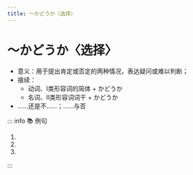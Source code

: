 ```yaml
---
title: ～かどうか〈选择〉
---
```


# ～かどうか〈选择〉

- 意义：用于提出肯定或否定的两种情况，表达疑问或难以判断；
- 接续：
  - 动词、I类形容词的简体 + かどうか
  - 名词、Ⅱ类形容词词干 + かどうか
- ……还是不……；……与否

::: info :books: 例句

1. <grammer-content sentence="[留学生/りゅうがくせい][会館/かいかん]の[集会室/しゅうかいしつ]が**[使える/つかえる]かどうか**[調べ/しらべ]ましょうか。" trans="是否可以使用留学生会馆的会议室。" />
2. <grammer-content sentence="[東京/とうきょう]の[冬/ふゆ]は**[寒い/さむい]かどうか**、[日本人/にほんじん]の[友達/ともだち]に[聞/き]きます。" trans="问日本朋友东京的冬天冷不冷。" />
3. <grammer-content sentence="[登録/とうろく]のとき、**[学生/がくせい]かどうか**のチエックがあります。" trans="注册的时候有是否是学生的提示。" />

:::
